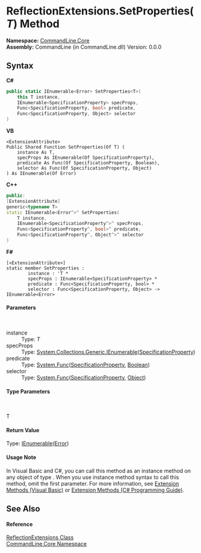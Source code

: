 # ReflectionExtensions.SetProperties(*T*) Method 
 

**Namespace:**&nbsp;<a href="N_CommandLine_Core">CommandLine.Core</a><br />**Assembly:**&nbsp;CommandLine (in CommandLine.dll) Version: 0.0.0

## Syntax

**C#**<br />
``` C#
public static IEnumerable<Error> SetProperties<T>(
	this T instance,
	IEnumerable<SpecificationProperty> specProps,
	Func<SpecificationProperty, bool> predicate,
	Func<SpecificationProperty, Object> selector
)

```

**VB**<br />
``` VB
<ExtensionAttribute>
Public Shared Function SetProperties(Of T) ( 
	instance As T,
	specProps As IEnumerable(Of SpecificationProperty),
	predicate As Func(Of SpecificationProperty, Boolean),
	selector As Func(Of SpecificationProperty, Object)
) As IEnumerable(Of Error)
```

**C++**<br />
``` C++
public:
[ExtensionAttribute]
generic<typename T>
static IEnumerable<Error^>^ SetProperties(
	T instance, 
	IEnumerable<SpecificationProperty^>^ specProps, 
	Func<SpecificationProperty^, bool>^ predicate, 
	Func<SpecificationProperty^, Object^>^ selector
)
```

**F#**<br />
``` F#
[<ExtensionAttribute>]
static member SetProperties : 
        instance : 'T * 
        specProps : IEnumerable<SpecificationProperty> * 
        predicate : Func<SpecificationProperty, bool> * 
        selector : Func<SpecificationProperty, Object> -> IEnumerable<Error> 

```


#### Parameters
&nbsp;<dl><dt>instance</dt><dd>Type: *T*<br /></dd><dt>specProps</dt><dd>Type: <a href="https://docs.microsoft.com/dotnet/api/system.collections.generic.ienumerable-1" target="_blank">System.Collections.Generic.IEnumerable</a>(<a href="T_CommandLine_Core_SpecificationProperty">SpecificationProperty</a>)<br /></dd><dt>predicate</dt><dd>Type: <a href="https://docs.microsoft.com/dotnet/api/system.func-2" target="_blank">System.Func</a>(<a href="T_CommandLine_Core_SpecificationProperty">SpecificationProperty</a>, <a href="https://docs.microsoft.com/dotnet/api/system.boolean" target="_blank">Boolean</a>)<br /></dd><dt>selector</dt><dd>Type: <a href="https://docs.microsoft.com/dotnet/api/system.func-2" target="_blank">System.Func</a>(<a href="T_CommandLine_Core_SpecificationProperty">SpecificationProperty</a>, <a href="https://docs.microsoft.com/dotnet/api/system.object" target="_blank">Object</a>)<br /></dd></dl>

#### Type Parameters
&nbsp;<dl><dt>T</dt><dd /></dl>

#### Return Value
Type: <a href="https://docs.microsoft.com/dotnet/api/system.collections.generic.ienumerable-1" target="_blank">IEnumerable</a>(<a href="T_CommandLine_Error">Error</a>)

#### Usage Note
In Visual Basic and C#, you can call this method as an instance method on any object of type . When you use instance method syntax to call this method, omit the first parameter. For more information, see <a href="https://docs.microsoft.com/dotnet/visual-basic/programming-guide/language-features/procedures/extension-methods">Extension Methods (Visual Basic)</a> or <a href="https://docs.microsoft.com/dotnet/csharp/programming-guide/classes-and-structs/extension-methods">Extension Methods (C# Programming Guide)</a>.

## See Also


#### Reference
<a href="T_CommandLine_Core_ReflectionExtensions">ReflectionExtensions Class</a><br /><a href="N_CommandLine_Core">CommandLine.Core Namespace</a><br />